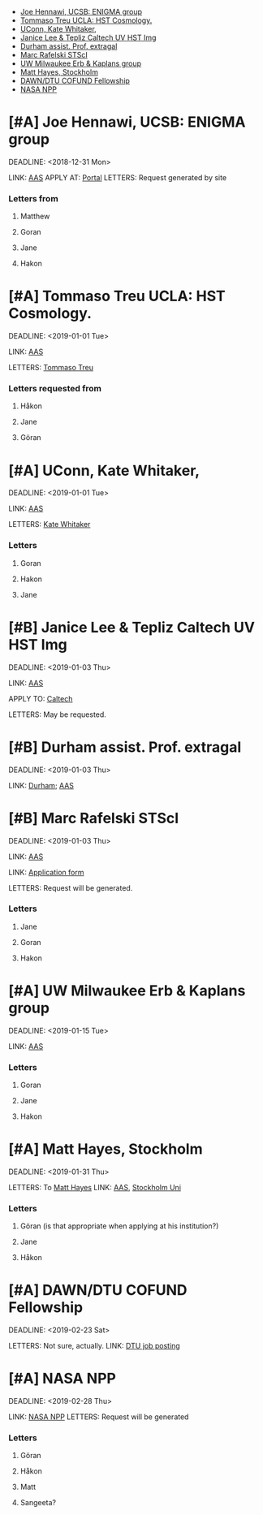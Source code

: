- [Joe Hennawi, UCSB: ENIGMA group    ](#orgb5d76c9)
- [Tommaso Treu UCLA: HST Cosmology.        ](#org6e93e7d)
- [UConn, Kate Whitaker,   ](#orgb9f04d2)
- [Janice Lee & Tepliz Caltech UV HST Img ](#org61adb55)
- [Durham assist. Prof. extragal ](#org2436ea7)
- [Marc Rafelski STScI   ](#orgbd652fb)
- [UW Milwaukee Erb & Kaplans group ](#org43576b2)
- [Matt Hayes, Stockholm ](#orgba4ee96)
- [DAWN/DTU COFUND Fellowship ](#org92f043f)
- [NASA NPP       ](#orgb1e4606)

<div class="PREAMBLE">

</div>


<a id="orgb5d76c9"></a>

# [#A] Joe Hennawi, UCSB: ENIGMA group    

<p><span class="timestamp-wrapper"><span class="timestamp-kwd">DEADLINE:</span> <span class="timestamp">&lt;2018-12-31 Mon&gt;</span></span></p>

LINK: [AAS](https://jobregister.aas.org/ad/2bd63bcd) APPLY AT: [Portal](https://recruit.ap.ucsb.edu/apply/JPF01351) LETTERS: Request generated by site


### Letters from 

1.  Matthew

2.  Goran

3.  Jane

4.  Hakon


<a id="org6e93e7d"></a>

# [#A] Tommaso Treu UCLA: HST Cosmology.        

<p><span class="timestamp-wrapper"><span class="timestamp-kwd">DEADLINE:</span> <span class="timestamp">&lt;2019-01-01 Tue&gt;</span></span></p>

LINK: [AAS](https://jobregister.aas.org/ad/c012b971)

LETTERS: [Tommaso Treu](mailto:tt@astro.ucla.edu)


### Letters requested from 

1.  Håkon

2.  Jane

3.  Göran


<a id="orgb9f04d2"></a>

# [#A] UConn, Kate Whitaker,   

<p><span class="timestamp-wrapper"><span class="timestamp-kwd">DEADLINE:</span> <span class="timestamp">&lt;2019-01-01 Tue&gt;</span></span></p>

LINK: [AAS](https://jobregister.aas.org/ad/703cf2cd)

LETTERS: [Kate Whitaker](mailto:kate.whitaker@uconn.edu)


### Letters 

1.  Goran

2.  Hakon

3.  Jane


<a id="org61adb55"></a>

# [#B] Janice Lee & Tepliz Caltech UV HST Img 

<p><span class="timestamp-wrapper"><span class="timestamp-kwd">DEADLINE:</span> <span class="timestamp">&lt;2019-01-03 Thu&gt;</span></span></p>

LINK: [AAS](https://jobregister.aas.org/ad/ec1c7594)

APPLY TO: [Caltech](mailto:applications@ipac.caltech.edu)

LETTERS: May be requested.


<a id="org2436ea7"></a>

# [#B] Durham assist. Prof. extragal 

<p><span class="timestamp-wrapper"><span class="timestamp-kwd">DEADLINE:</span> <span class="timestamp">&lt;2019-01-03 Thu&gt;</span></span></p>

LINK: [Durham](https://www.dur.ac.uk/jobs/recruitment/vacancies/phys19-56/); [AAS](https://jobregister.aas.org/ad/7d2792cf)


<a id="orgbd652fb"></a>

# [#B] Marc Rafelski STScI   

<p><span class="timestamp-wrapper"><span class="timestamp-kwd">DEADLINE:</span> <span class="timestamp">&lt;2019-01-03 Thu&gt;</span></span></p>

LINK: [AAS](https://jobregister.aas.org/ad/6748439f)

LINK: [Application form](https://stsci.slideroom.com/#/login/program/46759)

LETTERS: Request will be generated.


### Letters 

1.  Jane

2.  Goran

3.  Hakon


<a id="org43576b2"></a>

# [#A] UW Milwaukee Erb & Kaplans group 

<p><span class="timestamp-wrapper"><span class="timestamp-kwd">DEADLINE:</span> <span class="timestamp">&lt;2019-01-15 Tue&gt; </span></span></p>

LINK: [AAS](https://jobregister.aas.org/ad/7c6e8820)


### Letters 

1.  Goran

2.  Jane

3.  Hakon


<a id="orgba4ee96"></a>

# [#A] Matt Hayes, Stockholm 

<p><span class="timestamp-wrapper"><span class="timestamp-kwd">DEADLINE:</span> <span class="timestamp">&lt;2019-01-31 Thu&gt;</span></span></p>

LETTERS: To [Matt Hayes](mailto:fv-4358-18.refletters@astro.su.se) LINK: [AAS](https://jobregister.aas.org/ad/751049fb), [Stockholm Uni](https://www.astro.su.se/english/about-us/vacancies)


### Letters 

1.  Göran (is that appropriate when applying at his institution?)

2.  Jane

3.  Håkon


<a id="org92f043f"></a>

# [#A] DAWN/DTU COFUND Fellowship 

<p><span class="timestamp-wrapper"><span class="timestamp-kwd">DEADLINE:</span> <span class="timestamp">&lt;2019-02-23 Sat&gt;</span></span></p>

LETTERS: Not sure, actually. LINK: [DTU job posting](https://www.dtu.dk/om-dtu/job-og-karriere/ledige-stillinger/job?id=8dcf1367-d93b-4c2e-89ac-c73072f38229)


<a id="orgb1e4606"></a>

# [#A] NASA NPP       

<p><span class="timestamp-wrapper"><span class="timestamp-kwd">DEADLINE:</span> <span class="timestamp">&lt;2019-02-28 Thu&gt;</span></span></p>

LINK: [NASA NPP](https://npp.usra.edu/opportunities/details/?ro=18603) LETTERS: Request will be generated


### Letters  

1.  Göran

2.  Håkon

3.  Matt

4.  Sangeeta?